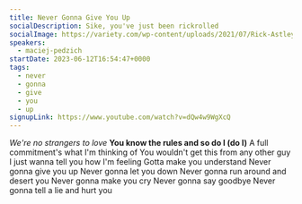 ```yaml
---
title: Never Gonna Give You Up
socialDescription: Sike, you've just been rickrolled
socialImage: https://variety.com/wp-content/uploads/2021/07/Rick-Astley-Never-Gonna-Give-You-Up.png?w=1024
speakers:
  - maciej-pedzich
startDate: 2023-06-12T16:54:47+0000
tags:
  - never
  - gonna
  - give
  - you
  - up
signupLink: https://www.youtube.com/watch?v=dQw4w9WgXcQ
---
```


_We're no strangers to love_
**You know the rules and so do I (do I)**
A full commitment's what I'm thinking of
You wouldn't get this from any other guy
I just wanna tell you how I'm feeling
Gotta make you understand
Never gonna give you up
Never gonna let you down
Never gonna run around and desert you
Never gonna make you cry
Never gonna say goodbye
Never gonna tell a lie and hurt you

